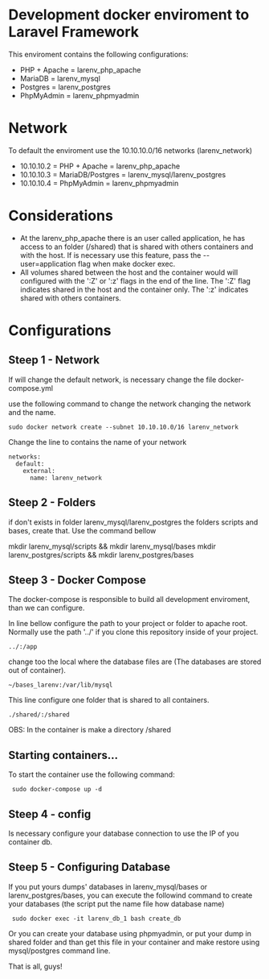 # Development docker enviroment to Laravel Framework

This enviroment contains the following configurations:

* PHP + Apache  = larenv_php_apache
* MariaDB 	= larenv_mysql
* Postgres 	= larenv_postgres
* PhpMyAdmin    = larenv_phpmyadmin

# Network

To default the enviroment use the 10.10.10.0/16 networks (larenv_network)

* 10.10.10.2 = PHP + Apache     = larenv_php_apache
* 10.10.10.3 = MariaDB/Postgres = larenv_mysql/larenv_postgres
* 10.10.10.4 = PhpMyAdmin       = larenv_phpmyadmin

# Considerations

* At the larenv_php_apache there is an user called application, he has access to an folder (/shared)
that is shared with others containers and with the host. If is necessary use this feature, pass the --user=application
flag when make docker exec.
* All volumes shared between the host and the container would will configured with the ':Z' or ':z' flags in the end of the line. 
The ':Z' flag indicates shared in the host and the container only. The ':z' indicates shared with others containers.

# Configurations

<h2>Steep 1 - Network</h2>

If will change the default network, is necessary change the file docker-compose.yml

use the following command to change the network changing the network and the name.

```sudo docker network create --subnet 10.10.10.0/16 larenv_network ```

Change the line to contains the name of your network

```
networks:
  default:
    external:
      name: larenv_network
```

<h2>Steep 2 - Folders</h2>

if don't exists in folder larenv_mysql/larenv_postgres the folders scripts and bases, create that. Use the command bellow

mkdir larenv_mysql/scripts && mkdir larenv_mysql/bases
mkdir larenv_postgres/scripts && mkdir larenv_postgres/bases

<h2>Steep 3 - Docker Compose</h2>

The docker-compose is responsible to build all development enviroment, than we can configure.

In line bellow configure the path to your project or folder to apache root. Normally use the path '../' if you clone this
repository inside of your project.

``` ../:/app ```

change too the local where the database files are (The databases are stored out of container).

``` ~/bases_larenv:/var/lib/mysql ```

This line configure one folder that is shared to all containers.

``` ./shared/:/shared ```

OBS: In the container is make a directory /shared

<h2>Starting containers...</h2>

To start the container use the following command:

``` sudo docker-compose up -d```

<h2>Steep 4 - config </h2>

Is necessary configure your database connection to use the IP of you container db.

<h2>Steep 5 - Configuring Database</h2>

If you put yours dumps' databases in larenv_mysql/bases or larenv_postgres/bases, you can execute the followind command
to create your databases (the script put the name file how database name)

``` sudo docker exec -it larenv_db_1 bash create_db```

Or you can create your database using phpmyadmin, or put your dump in shared folder and than
get this file in your container and make restore using mysql/postgres command line.

That is all, guys!
